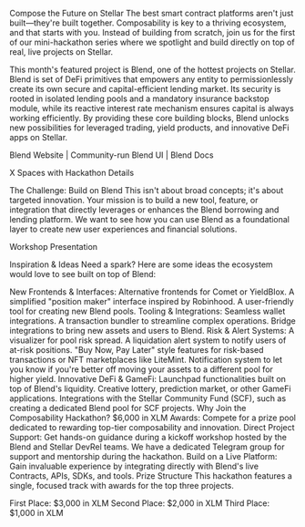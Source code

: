 Compose the Future on Stellar
The best smart contract platforms aren't just built—they're built together. Composability is key to a thriving ecosystem, and that starts with you. Instead of building from scratch, join us for the first of our mini-hackathon series where we spotlight and build directly on top of real, live projects on Stellar.

This month's featured project is Blend, one of the hottest projects on Stellar. Blend is set of DeFi primitives that empowers any entity to permissionlessly create its own secure and capital-efficient lending market. Its security is rooted in isolated lending pools and a mandatory insurance backstop module, while its reactive interest rate mechanism ensures capital is always working efficiently. By providing these core building blocks, Blend unlocks new possibilities for leveraged trading, yield products, and innovative DeFi apps on Stellar.

Blend Website | Community-run Blend UI | Blend Docs

X Spaces with Hackathon Details

The Challenge: Build on Blend
This isn't about broad concepts; it's about targeted innovation. Your mission is to build a new tool, feature, or integration that directly leverages or enhances the Blend borrowing and lending platform. We want to see how you can use Blend as a foundational layer to create new user experiences and financial solutions.



Workshop Presentation

Inspiration & Ideas
Need a spark? Here are some ideas the ecosystem would love to see built on top of Blend:

New Frontends & Interfaces:
Alternative frontends for Comet or YieldBlox.
A simplified "position maker" interface inspired by Robinhood.
A user-friendly tool for creating new Blend pools.
Tooling & Integrations:
Seamless wallet integrations.
A transaction bundler to streamline complex operations.
Bridge integrations to bring new assets and users to Blend.
Risk & Alert Systems:
A visualizer for pool risk spread.
A liquidation alert system to notify users of at-risk positions.
"Buy Now, Pay Later" style features for risk-based transactions or NFT marketplaces like LiteMint.
Notification system to let you know if you're better off moving your assets to a different pool for higher yield.
Innovative DeFi & GameFi:
Launchpad functionalities built on top of Blend's liquidity.
Creative lottery, prediction market, or other GameFi applications.
Integrations with the Stellar Community Fund (SCF), such as creating a dedicated Blend pool for SCF projects.
Why Join the Composability Hackathon?
$6,000 in XLM Awards: Compete for a prize pool dedicated to rewarding top-tier composability and innovation.
Direct Project Support: Get hands-on guidance during a kickoff workshop hosted by the Blend and Stellar DevRel teams. We have a dedicated Telegram group for support and mentorship during the hackathon.
Build on a Live Platform: Gain invaluable experience by integrating directly with Blend's live Contracts, APIs, SDKs, and tools.
Prize Structure
This hackathon features a single, focused track with awards for the top three projects.

First Place: $3,000 in XLM
Second Place: $2,000 in XLM
Third Place: $1,000 in XLM